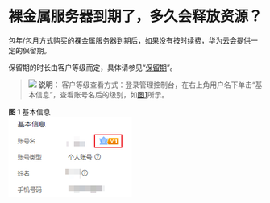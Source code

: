 # 裸金属服务器到期了，多久会释放资源？<a name="bms_01_0069"></a>

包年/包月方式购买的裸金属服务器到期后，如果没有按时续费，华为云会提供一定的保留期。

保留期的时长由客户等级而定，具体请参见“[保留期](https://support.huaweicloud.com/usermanual-period/zh-cn_topic_0086671074.html)”。

>![](public_sys-resources/icon-note.gif) **说明：** 
>客户等级查看方式：登录管理控制台，在右上角用户名下单击“基本信息”，查看账号名后的级别，如[图1](#fig135492489418)所示。

**图 1**  基本信息<a name="fig135492489418"></a>  
![](figures/基本信息.png "基本信息")

